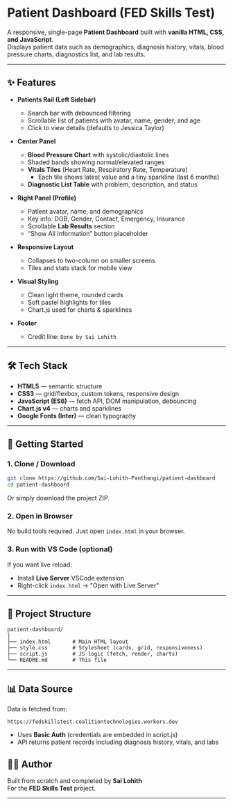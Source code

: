 # Patient Dashboard (FED Skills Test)

A responsive, single-page **Patient Dashboard** built with **vanilla HTML, CSS, and JavaScript**.  
Displays patient data such as demographics, diagnosis history, vitals, blood pressure charts, diagnostics list, and lab results.

---

## ✨ Features

- **Patients Rail (Left Sidebar)**
  - Search bar with debounced filtering
  - Scrollable list of patients with avatar, name, gender, and age
  - Click to view details (defaults to Jessica Taylor)

- **Center Panel**
  - **Blood Pressure Chart** with systolic/diastolic lines
  - Shaded bands showing normal/elevated ranges
  - **Vitals Tiles** (Heart Rate, Respiratory Rate, Temperature)
    - Each tile shows latest value and a tiny sparkline (last 6 months)
  - **Diagnostic List Table** with problem, description, and status

- **Right Panel (Profile)**
  - Patient avatar, name, and demographics
  - Key info: DOB, Gender, Contact, Emergency, Insurance
  - Scrollable **Lab Results** section
  - “Show All Information” button placeholder

- **Responsive Layout**
  - Collapses to two-column on smaller screens
  - Tiles and stats stack for mobile view

- **Visual Styling**
  - Clean light theme, rounded cards
  - Soft pastel highlights for tiles
  - Chart.js used for charts & sparklines

- **Footer**
  - Credit line: `Done by Sai Lohith`

---

## 🛠️ Tech Stack

- **HTML5** — semantic structure  
- **CSS3** — grid/flexbox, custom tokens, responsive design  
- **JavaScript (ES6)** — fetch API, DOM manipulation, debouncing  
- **Chart.js v4** — charts and sparklines  
- **Google Fonts (Inter)** — clean typography  

---

## 🚀 Getting Started

### 1. Clone / Download

```bash
git clone https://github.com/Sai-Lohith-Panthangi/patient-dashboard
cd patient-dashboard
```

Or simply download the project ZIP.

### 2. Open in Browser

No build tools required. Just open `index.html` in your browser.

### 3. Run with VS Code (optional)

If you want live reload:

- Install **Live Server** VSCode extension  
- Right-click `index.html` → "Open with Live Server"

---

## 📂 Project Structure

```
patient-dashboard/
│
├── index.html       # Main HTML layout
├── style.css        # Stylesheet (cards, grid, responsiveness)
├── script.js        # JS logic (fetch, render, charts)
└── README.md        # This file
```

---

## 📊 Data Source

Data is fetched from:

```
https://fedskillstest.coalitiontechnologies.workers.dev
```

- Uses **Basic Auth** (credentials are embedded in script.js)  
- API returns patient records including diagnosis history, vitals, and labs  


## 👨‍💻 Author

Built from scratch and completed by **Sai Lohith**  
For the **FED Skills Test** project.

---
